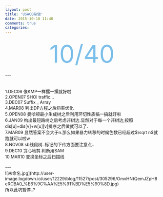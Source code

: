 ```yaml
---
layout: post
title: 'USACO杂做'
date: 2015-10-18 11:40
comments: true
categories: 
---
```


<div align="center"><span style="font-size:80px;color:#7bbfea;"   >10/40</span></p></div>
---
 <br><!--more-->
 <br>
 <br>1.DEC06 像KMP一样摞一摞就好啦
 <br>2.OPEN07 SHOI traffic...
 <br>3.DEC07 Suffix _ Array
 <br>4.MAR08 列出DP方程之后斜率优化
 <br>5.OPEN08 曼哈顿最小生成树之后利用环切性质搞一搞就好啦
 <br>6.JAN09 构出最短路树之后考虑非树边.显然对于每一个非树边,按照dis[u]+dis[v]+w[u][v]排序之后做就可以了.
 <br>7.MAR09 显然答案不会大于n.那么如果暴力转移的时候色数已经超过$\sqrt n$就跑就可以啦w
 <br>8.NOV08 sb线段树..标记的下传方面要注意点..
 <br>9.DEC10 贪心地剪.判断用SAM
 <br>10.MAR10 变换坐标之后扫描线
 <br>
 <br>---
 <br>![未命名.jpg](http://user-image.logdown.io/user/12229/blog/11527/post/305296/OmvHNtQemJZpH8eRCBA0_%E6%9C%AA%E5%91%BD%E5%90%8D.jpg)
 <br>所以此坑暂停..?

